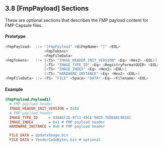 <!--- @file
  3.8 [FmpPayload] Sections

  Copyright (c) 2006-2017, Intel Corporation. All rights reserved.<BR>

  Redistribution and use in source (original document form) and 'compiled'
  forms (converted to PDF, epub, HTML and other formats) with or without
  modification, are permitted provided that the following conditions are met:

  1) Redistributions of source code (original document form) must retain the
     above copyright notice, this list of conditions and the following
     disclaimer as the first lines of this file unmodified.

  2) Redistributions in compiled form (transformed to other DTDs, converted to
     PDF, epub, HTML and other formats) must reproduce the above copyright
     notice, this list of conditions and the following disclaimer in the
     documentation and/or other materials provided with the distribution.

  THIS DOCUMENTATION IS PROVIDED BY TIANOCORE PROJECT "AS IS" AND ANY EXPRESS OR
  IMPLIED WARRANTIES, INCLUDING, BUT NOT LIMITED TO, THE IMPLIED WARRANTIES OF
  MERCHANTABILITY AND FITNESS FOR A PARTICULAR PURPOSE ARE DISCLAIMED. IN NO
  EVENT SHALL TIANOCORE PROJECT  BE LIABLE FOR ANY DIRECT, INDIRECT, INCIDENTAL,
  SPECIAL, EXEMPLARY, OR CONSEQUENTIAL DAMAGES (INCLUDING, BUT NOT LIMITED TO,
  PROCUREMENT OF SUBSTITUTE GOODS OR SERVICES; LOSS OF USE, DATA, OR PROFITS;
  OR BUSINESS INTERRUPTION) HOWEVER CAUSED AND ON ANY THEORY OF LIABILITY,
  WHETHER IN CONTRACT, STRICT LIABILITY, OR TORT (INCLUDING NEGLIGENCE OR
  OTHERWISE) ARISING IN ANY WAY OUT OF THE USE OF THIS DOCUMENTATION, EVEN IF
  ADVISED OF THE POSSIBILITY OF SUCH DAMAGE.

-->

## 3.8 [FmpPayload] Sections

These are optional sections that describes the FMP payload content for FMP
Capsule files.

#### Prototype

```c
<FmpPayload>  ::= "[FmpPayload" <UiFmpName> "]" <EOL>
                  <FmpTokens>
                  <FmpFileData>
<FmpTokens>   ::= [<TS> "IMAGE_HEADER_INIT_VERSION" <Eq> <Hex2> <EOL>]
                  [<TS> "IMAGE_TYPE_ID" <Eq> <RegistryFormatGUID> <EOL>]
                  [<TS> "IMAGE_INDEX" <Eq> <Hex2> <EOL>]
                  [<TS> "HARDWARE_INSTANCE" <Eq> <Hex2> <EOL>]
<FmpFileData> ::= <TS> "FILE" <Space> "DATA" <Eq> <Filename> <EOL>
```

#### Example

```ini
[FmpPayload.Payload1]
  # FMP payload header
  IMAGE_HEADER_INIT_VERSION = 0x02
  # FMP payload header
  IMAGE_TYPE_ID     = 938A6F2E-9711-49CE-90D5-7ED68AC96501
  IMAGE_INDEX       = 0x1 # FMP payload header
  HARDWARE_INSTANCE = 0x0 # FMP payload header

  FILE DATA = UpdateImage.bin
  FILE DATA = VendorCodeBytes.bin # optional
```
